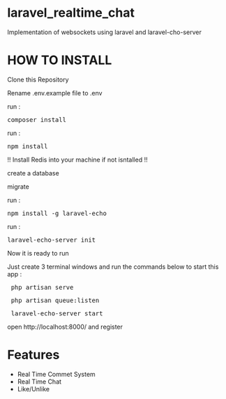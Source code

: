 # laravel_realtime_chat
Implementation of websockets using laravel and laravel-cho-server

# HOW TO INSTALL

Clone this Repository

Rename .env.example file to .env

run : <pre>composer install</pre>

run : <pre>npm install</pre>

!! Install Redis into your machine if not isntalled !!

create a database 

migrate

run : <pre>npm install -g laravel-echo </pre>

run : <pre>laravel-echo-server init</pre>

Now it is ready to run

Just create 3 terminal windows and run the commands below to start this app :

<pre> php artisan serve </pre>

<pre> php artisan queue:listen </pre>

<pre> laravel-echo-server start</pre>

open http://localhost:8000/ and register

# Features

<ul>
    <li>Real Time Commet System</li>
    <li>Real Time Chat</li>
    <li>Like/Unlike</li>
</ul>
